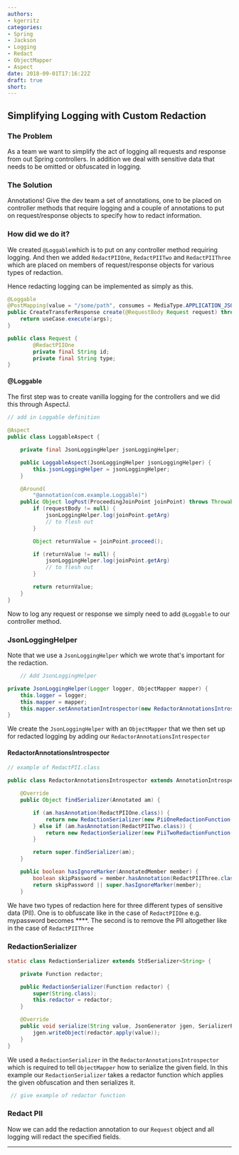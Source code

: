 ```yaml
---
authors:
- kgerritz
categories:
- Spring
- Jackson
- Logging
- Redact
- ObjectMapper
- Aspect
date: 2018-09-01T17:16:22Z
draft: true
short: 
---
```


## Simplifying Logging with Custom Redaction

### The Problem
As a team we want to simplify the act of logging all requests and response from out Spring controllers. In addition we deal with sensitive data that needs to be omitted or obfuscated in logging.

### The Solution
Annotations! Give the dev team a set of annotations, one to be placed on controller methods that require logging and a couple of annotations to put on request/response objects to specify how to redact information.

### How did we do it?

We created `@Loggable`which is to put on any controller method requiring logging. And then we added `RedactPIIOne`, `RedactPIITwo` and `RedactPIIThree` which are placed on members of request/response objects for various types of redaction. 

Hence redacting logging can be implemented as simply as this.

~~~java
@Loggable
@PostMapping(value = "/some/path", consumes = MediaType.APPLICATION_JSON_VALUE)
public CreateTransferResponse create(@RequestBody Request request) throws Exception {
    return useCase.execute(args);
}
~~~

~~~java
public class Request {
        @RedactPIIOne
        private final String id;
        private final String type;
}
~~~

#### @Loggable

The first step was to create vanilla logging for the controllers and we did this through AspectJ.

~~~java
// add in Loggable definition
~~~

~~~java
@Aspect
public class LoggableAspect {

    private final JsonLoggingHelper jsonLoggingHelper;

    public LoggableAspect(JsonLoggingHelper jsonLoggingHelper) {
        this.jsonLoggingHelper = jsonLoggingHelper;
    }

    @Around(
        "@annotation(com.example.Loggable)")
    public Object logPost(ProceedingJoinPoint joinPoint) throws Throwable {
        if (requestBody != null) {
            jsonLoggingHelper.log(joinPoint.getArg)
            // to flesh out
        }

        Object returnValue = joinPoint.proceed();

        if (returnValue != null) {
            jsonLoggingHelper.log(joinPoint.getArg)
            // to flesh out
        }

        return returnValue;
    }
}
~~~

Now to log any request or response we simply need to add `@Loggable` to our controller method.

### JsonLoggingHelper

Note that we use a `JsonLoggingHelper` which we wrote that's important for the redaction.

~~~java
	// Add JsonLoggingHelper
~~~

~~~java
private JsonLoggingHelper(Logger logger, ObjectMapper mapper) {
    this.logger = logger;
    this.mapper = mapper;
    this.mapper.setAnnotationIntrospector(new RedactorAnnotationsIntrospector());
}
~~~
We create the `JsonLoggingHelper` with an `ObjectMapper` that we then set up for   redacted logging by adding our `RedactorAnnotationsIntrospector`

#### RedactorAnnotationsIntrospector

~~~java
// example of RedactPII.class
~~~

~~~java
public class RedactorAnnotationsIntrospector extends AnnotationIntrospector {

    @Override
    public Object findSerializer(Annotated am) {

        if (am.hasAnnotation(RedactPIIOne.class)) {
            return new RedactionSerializer(new PiiOneRedactionFunction());
        } else if (am.hasAnnotation(RedactPIITwo.class)) {
            return new RedactionSerializer(new PiiTwoRedactionFunction());
        }

        return super.findSerializer(am);
    }

    public boolean hasIgnoreMarker(AnnotatedMember member) {
        boolean skipPassword = member.hasAnnotation(RedactPIIThree.class);
        return skipPassword || super.hasIgnoreMarker(member);
    }
~~~
We have two types of redaction here for three different types of sensitive data (PII). One is to obfuscate like in the case of `RedactPIIOne` e.g. mypassword becomes ****. The second is to remove the PII altogether like in the case of `RedactPIIThree`

### RedactionSerializer

~~~java
static class RedactionSerializer extends StdSerializer<String> {

    private Function redactor;

    public RedactionSerializer(Function redactor) {
        super(String.class);
        this.redactor = redactor;
    }

    @Override
    public void serialize(String value, JsonGenerator jgen, SerializerProvider provider) throws IOException {
        jgen.writeObject(redactor.apply(value));
    }
}
~~~

We used a `RedactionSerializer` in the `RedactorAnnotationsIntrospector` which is required to tell `ObjectMapper` how to serialize the given field. In this example our `RedactionSerializer` takes a redactor function which applies the given obfuscation and then serializes it.

~~~java
 // give example of redactor function
~~~

### Redact PII

Now we can add the redaction annotation to our `Request` object and all logging will redact the specified fields.

---
